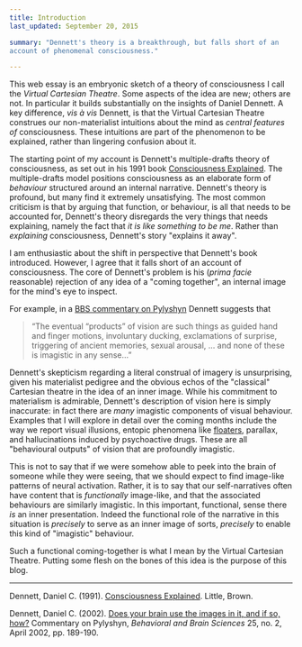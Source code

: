 ```yaml
---
title: Introduction
last_updated: September 20, 2015

summary: "Dennett's theory is a breakthrough, but falls short of an
account of phenomenal consciousness."

---
```


This web essay is an embryonic sketch of a theory of consciousness I
call the _Virtual Cartesian Theatre_. Some aspects of the idea are new;
others are not. In particular it builds substantially on the insights of
Daniel Dennett. A key difference, _vis à vis_ Dennett, is that the
Virtual Cartesian Theatre construes our non-materialist intuitions about
the mind as _central features of_ consciousness. These intuitions are
part of the phenomenon to be explained, rather than lingering confusion
about it.

The starting point of my account is Dennett's multiple-drafts theory of
consciousness, as set out in his 1991 book
[Consciousness Explained](#dennett91a). The multiple-drafts model
positions consciousness as an elaborate form of _behaviour_ structured
around an internal narrative. Dennett's theory is profound, but many
find it extremely unsatisfying. The most common criticism is that by
arguing that function, or behaviour, is all that needs to be accounted
for, Dennett's theory disregards the very things that needs explaining,
namely the fact that _it is like something to be me_. Rather than
_explaining_ consciousness, Dennett's story "explains it away".

I am enthusiastic about the shift in perspective that Dennett's book
introduced. However, I agree that it falls short of an account of
consciousness. The core of Dennett's problem is his (_prima facie_
reasonable) rejection of any idea of a "coming together", an internal
image for the mind's eye to inspect.

For example, in a [BBS commentary on Pylyshyn](#dennett02) Dennett
suggests that

> “The eventual “products” of vision are such things as guided hand and
> finger motions, involuntary ducking, exclamations of surprise, triggering
> of ancient memories, sexual arousal, ... and none of these is imagistic
> in any sense...”

Dennett's skepticism regarding a literal construal of imagery is
unsurprising, given his materialist pedigree and the obvious echos of
the "classical" Cartesian theatre in the idea of an inner image. While
his commitment to materialism is admirable, Dennett's description of
vision here is simply inaccurate: in fact there are _many_ imagistic
components of visual behaviour. Examples that I will explore in detail
over the coming months include the way we report visual illusions,
entopic phenomena like
[floaters](https://en.wikipedia.org/wiki/Floater), parallax, and
hallucinations induced by psychoactive drugs. These are all "behavioural
outputs" of vision that are profoundly imagistic.

This is not to say that if we were somehow able to peek into the brain
of someone while they were seeing, that we should expect to find
image-like patterns of neural activation. Rather, it is to say that our
self-narratives often have content that is _functionally_ image-like,
and that the associated behaviours are similarly imagistic. In this
important, functional, sense there _is_ an inner presentation. Indeed
the functional role of the narrative in this situation is _precisely_ to
serve as an inner image of sorts, _precisely_ to enable this kind of
"imagistic" behaviour.

Such a functional coming-together is what I mean by the Virtual
Cartesian Theatre. Putting some flesh on the bones of this idea is the
purpose of this blog.

* * *

<a name="dennett91a"></a>Dennett, Daniel C. (1991).
[Consciousness Explained](). Little, Brown.

<a name="dennett02"></a>Dennett, Daniel C. (2002).
[Does your brain use the images in it, and if so, how?]() Commentary on
Pylyshyn, _Behavioral and Brain Sciences_ 25, no. 2, April 2002, pp.
189-190.
